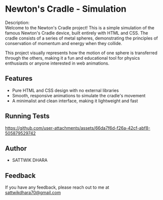 
# Newton's Cradle - Simulation



Description:<br>
Welcome to the Newton's Cradle project! This is a simple simulation of the famous Newton's Cradle device, built entirely with HTML and CSS. The cradle consists of a series of metal spheres, demonstrating the principles of conservation of momentum and energy when they collide.

This project visually represents how the motion of one sphere is transferred through the others, making it a fun and educational tool for physics enthusiasts or anyone interested in web animations.



## Features

- Pure HTML and CSS design with no external libraries
- Smooth, responsive animations to simulate the cradle's movement
- A minimalist and clean interface, making it lightweight and fast
  
## Running Tests
https://github.com/user-attachments/assets/66da7f6d-f26a-42cf-abf8-505879529742
## Author

- SATTWIK DHARA


## Feedback

If you have any feedback, please reach out to me at sattwikdhara70@gmail.com




